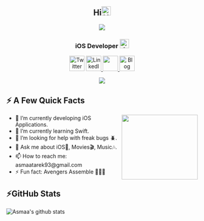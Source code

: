<h2 align="center">Hi<img src='https://qpluspicture.oss-cn-beijing.aliyuncs.com/6LjjQA/Hi.gif' alt='Hi' width="24"/> </h2>
<p align="center">
<img align="center" src="https://user-images.githubusercontent.com/44899782/130893164-204fa05f-83fd-4b34-9275-fe1507d7dfdd.gif" />
 </p>
<h3 align="center">iOS Developer <img src='https://image.flaticon.com/icons/png/512/226/226769.png' alt='Apple' width="24"/> </h3>
<p align="center">
<a href="https://twitter.com/esma_tarek" target="_blank"><img alt="Twitter" src="https://image.flaticon.com/icons/png/512/145/145812.png" height =40 width =40/></a>
<a href="https://www.linkedin.com/in/asmaa-tarek/" target="_blank"> <img alt="LinkedIn" src="https://image.flaticon.com/icons/png/512/145/145807.png" width = 40 height = 40 /> </a> 
 <a href="https://stackoverflow.com/users/12349249/asmaa-tarek"> <img src="https://user-images.githubusercontent.com/44899782/131233041-8085c609-5e4a-481c-ac49-d2db2ac7bb0f.png" height =40 width =40/> </a> 
 <a href="https://esmatarek.com" target="_blank"> <img alt="Blog" src="https://user-images.githubusercontent.com/44899782/131233115-405b8706-0f7b-43ab-8b5d-216861f336ba.png" width = 40 height = 40 /> </a>

</p>

<p align="center">
<img src="https://user-images.githubusercontent.com/44899782/130896094-7ebec65c-bf7f-40d1-a09c-eb9e3c3c6099.jpeg" />
 </p>
  
<h2>⚡️ A Few Quick Facts</h2>
<img align="right" src="https://user-images.githubusercontent.com/44899782/130889629-d5cf1b63-1cf8-4da6-9f72-be4ae9e468e2.jpeg" height = 170 width =200/>
<ul>
<li> 🔭 I’m currently developing iOS Applications.</li>
<li> 🌱 I’m currently learning Swift.</li>
<li> 🤔 I’m looking for help with freak bugs 🪲.</li>
<li> 💬 Ask me about iOS📱, Movies🎬, Music🎶.</li>
<li> 📫 How to reach me: asmaatarek93@gmail.com</li>
<li> ⚡ Fun fact: Avengers Assemble 🙅🏻‍♀️ </li>
</ul>



<h2>⚡GitHub Stats</h2>
  <img align="center" src="https://github-readme-stats.anuraghazra1.vercel.app/api?username=asmaa933&show_icons=true&include_all_commits=true&theme=material-palenight" alt="Asmaa's github stats" />



